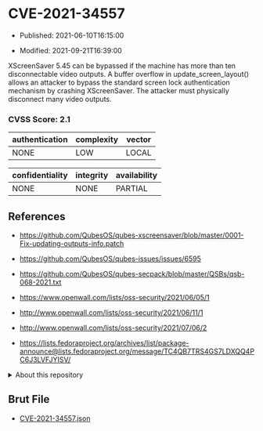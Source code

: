 # CVE-2021-34557

- Published: 2021-06-10T16:15:00

- Modified: 2021-09-21T16:39:00

XScreenSaver 5.45 can be bypassed if the machine has more than ten disconnectable video outputs. A buffer overflow in update_screen_layout() allows an attacker to bypass the standard screen lock authentication mechanism by crashing XScreenSaver. The attacker must physically disconnect many video outputs.

### CVSS Score: **2.1**

| authentication | complexity | vector |
| --- | --- | --- |
| NONE | LOW | LOCAL |

| confidentiality | integrity | availability |
| --- | --- | --- |
| NONE | NONE | PARTIAL |

## References

* https://github.com/QubesOS/qubes-xscreensaver/blob/master/0001-Fix-updating-outputs-info.patch

* https://github.com/QubesOS/qubes-issues/issues/6595

* https://github.com/QubesOS/qubes-secpack/blob/master/QSBs/qsb-068-2021.txt

* https://www.openwall.com/lists/oss-security/2021/06/05/1

* http://www.openwall.com/lists/oss-security/2021/06/11/1

* http://www.openwall.com/lists/oss-security/2021/07/06/2

* https://lists.fedoraproject.org/archives/list/package-announce@lists.fedoraproject.org/message/TC4QB7TRS4GS7LDXQQ4PC6J3LVFJYISV/

<details>
<summary>About this repository</summary> 

  This repository is part of the project [Live Hack CVE](https://github.com/Live-Hack-CVE). Main website can be found [www.live-hack.org](https://www.live-hack.org) 
  
  Made by [Sn0wAlice](https://github.com/Sn0wAlice) for the people that care about security and need to have a feed of the latest CVEs. Hope you enjoy it, don't forget to star the repo and follow me on [Twitter](https://twitter.com/Sn0wAlice) and [Github](https://github.com/Sn0wAlice). And that is my [personnal website](https://www.alice-snow.me/)

  - [Home Page](https://github.com/Live-Hack-CVE)
  - [Framework](https://github.com/Live-Hack-CVE/cve-framework)
  - [CVE database](https://github.com/Live-Hack-CVE/full_database)
  - [Changelog](https://github.com/Live-Hack-CVE/Changelog)
</details>

## Brut File

* [CVE-2021-34557.json](https://raw.githubusercontent.com/Live-Hack-CVE/full_database/main/cves/2021/CVE-2021-34557.json)

